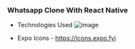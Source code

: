 ### Whatsapp Clone With React Native

* Technologies Used
![image](https://i.imgur.com/Lnew5ig.png)

* Expo Icons - https://icons.expo.fyi